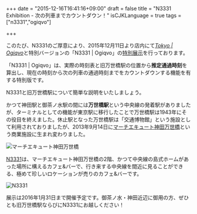 +++
date = "2015-12-16T16:41:16+09:00"
draft = false
title = "N3331 Exhibition - 次の列車までカウントダウン！"
isCJKLanguage = true
tags = ["n3331","ogiqvo"]

+++

このたび、N3331のご厚意により、2015年12月11日より店内にて[*Tokyo | Ogiqvo*](https://play.google.com/store/apps/details?id=com.ogiqvo.view.tokyo)と特別バージョンの「N3331 | Ogiqvo」の[特別展示](http://n3331.com/news/000073.html)を行っております。

「N3331 | Ogiqvo」は、実際の時刻表と旧万世橋駅の位置から**推定通過時刻**を算出し、現在の時刻から次の列車の通過時刻までをカウントダウンする機能を有する特別版です。

N3331と旧万世橋駅について簡単な説明をいたしましょう。

かつて神田駅と御茶ノ水駅の間には**万世橋駅**という中央線の発着駅がありましたが、ターミナルとしての機能が東京駅に移行したことで万世橋駅は1943年にその役目を終えました。休止駅となった万世橋駅は「交通博物館」という施設として利用されておりましたが、2013年9月14日に[マーチエキュート神田万世橋](http://www.maach-ecute.jp/)という商業施設に生まれ変わりました。

![マーチエキュート神田万世橋](/img/maach-ecute.jpg)

[N3331](http://n3331.com/)は、マーチエキュート神田万世橋の2階、かつて中央線の島式ホームがあった場所に構えるカフェ&バーで、行き来する中央線を間近に見ることができる、極めて珍しいロケーションが売りのカフェ&バーです。

![N3331](/img/n3331top.jpg)

展示は2016年1月31日まで開催予定です。御茶ノ水・神田近辺に御用の方、ぜひとも旧万世橋駅ならびにN3331にお越しください！

